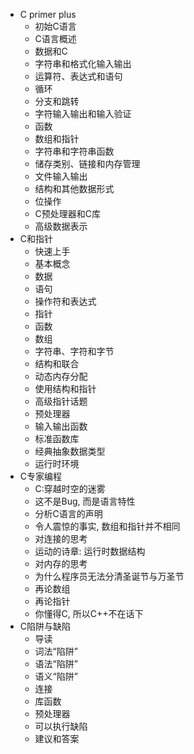 * C primer plus
  * 初始C语言
  * C语言概述
  * 数据和C
  * 字符串和格式化输入输出
  * 运算符、表达式和语句
  * 循环
  * 分支和跳转
  * 字符输入输出和输入验证
  * 函数
  * 数组和指针
  * 字符串和字符串函数
  * 储存类别、链接和内存管理
  * 文件输入输出
  * 结构和其他数据形式
  * 位操作
  * C预处理器和C库
  * 高级数据表示
* C和指针
  * 快速上手
  * 基本概念
  * 数据
  * 语句
  * 操作符和表达式
  * 指针
  * 函数
  * 数组
  * 字符串、字符和字节
  * 结构和联合
  * 动态内存分配
  * 使用结构和指针
  * 高级指针话题
  * 预处理器
  * 输入输出函数
  * 标准函数库
  * 经典抽象数据类型
  * 运行时环境
* C专家编程
  * C:穿越时空的迷雾
  * 这不是Bug, 而是语言特性
  * 分析C语言的声明
  * 令人震惊的事实, 数组和指针并不相同
  * 对连接的思考
  * 运动的诗章: 运行时数据结构
  * 对内存的思考
  * 为什么程序员无法分清圣诞节与万圣节
  * 再论数组
  * 再论指针
  * 你懂得C, 所以C++不在话下
* C陷阱与缺陷
  * 导读
  * 词法“陷阱”
  * 语法“陷阱”
  * 语义“陷阱”
  * 连接
  * 库函数
  * 预处理器
  * 可以执行缺陷
  * 建议和答案

